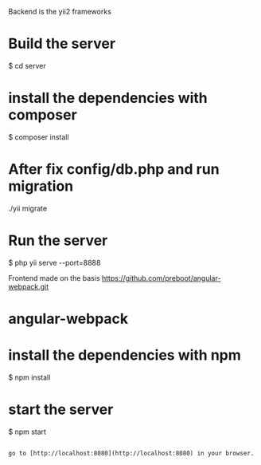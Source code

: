 Backend is the yii2 frameworks

# Build the server
$ cd server

# install the dependencies with composer
$ composer install

# After fix config/db.php and run migration
./yii migrate

# Run the server
$ php yii serve --port=8888

Frontend made on the basis https://github.com/preboot/angular-webpack.git
# angular-webpack

# install the dependencies with npm
$ npm install

# start the server
$ npm start

```

go to [http://localhost:8080](http://localhost:8080) in your browser.
